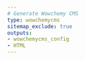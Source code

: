 ```yaml
---
# Generate Wowchemy CMS
type: wowchemycms
sitemap_exclude: true
outputs:
- wowchemycms_config
- HTML
---
```

